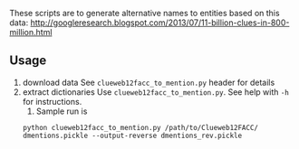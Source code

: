 These scripts are to generate alternative names to entities based on this data:
http://googleresearch.blogspot.com/2013/07/11-billion-clues-in-800-million.html

## Usage

1. download data
See `clueweb12facc_to_mention.py` header for details
1. extract dictionaries
Use `clueweb12facc_to_mention.py`. See help with `-h` for instructions.
    1. Sample run is
    ~~~~
    python clueweb12facc_to_mention.py /path/to/Clueweb12FACC/ dmentions.pickle --output-reverse dmentions_rev.pickle
    ~~~~
